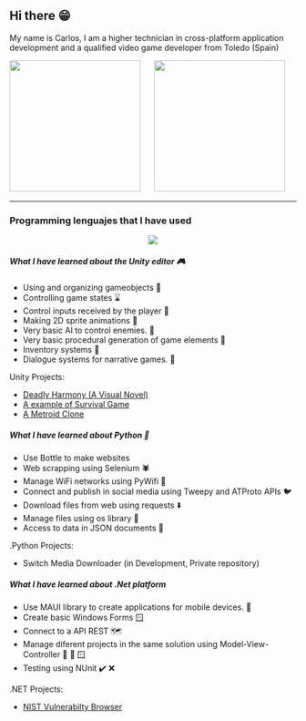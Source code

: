 ## Hi there :grin:

My name is Carlos, I am a higher technician in cross-platform application development and a qualified video game developer from Toledo (Spain)


<div>
<img src="https://github-readme-stats.vercel.app/api?username=chaconmoon&show_icons=true&theme=dracula&rank_icon=github&include_all_commits=true" height="230" style="margin-right:20px;">
<img src="https://github-readme-stats.vercel.app/api/top-langs/?username=chaconmoon&theme=dracula" height="230">
</div>

- - -

### Programming lenguajes that I have used

<div align="center">
<a href="./README_Python.md">
<img src="https://skillicons.dev/icons?i=python" style="20px;" />
</a>
</div>



##### What I have learned about the Unity editor  :video_game:
- Using and organizing gameobjects 💊
- Controlling game states ⌛
- Control inputs received by the player 🔫
- Making 2D sprite animations 🏃
- Very basic AI to control enemies. 👾
- Very basic procedural generation of game elements 🗻
- Inventory systems 📂
- Dialogue systems for narrative games. 📕

Unity Projects:
- [Deadly Harmony (A Visual Novel)](https://github.com/ChaconMoon/Deadly-Harmony)
- [A example of Survival Game](https://github.com/ChaconMoon/Island-Survival-Test)
- [A Metroid Clone](https://github.com/ChaconMoon/PixelMetroid)

##### What I have learned about Python 🐍
- Use Bottle to make websites
- Web scrapping using Selenium 🕷️
- Manage WiFi networks using PyWifi 🛜
- Connect and publish in social media using Tweepy and ATProto APIs 🐦
- Download files from web using requests ⬇️
- Manage files using os library 📁
- Access to data in JSON documents 💾

.Python Projects:
- Switch Media Downloader (in Development, Private repository)

##### What I have learned about .Net platform
- Use MAUI library to create applications for mobile devices. 🌴
- Create basic Windows Forms 🪟
- Connect to a API REST 🗺️
- Manage diferent projects in the same solution using Model-View-Controller 💾 🔄 🪟
- Testing using NUnit ✔️ ❌

.NET Projects:
- [NIST Vulnerabilty Browser](https://github.com/ChaconMoon/NIST-Vulnerabilities-Browser)
